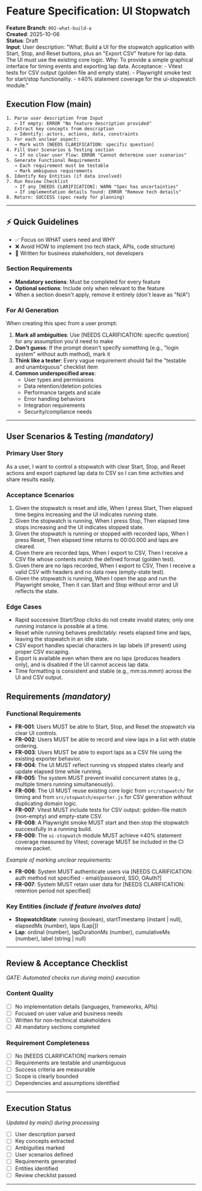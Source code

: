 # Feature Specification: UI Stopwatch

**Feature Branch**: `002-what-build-a`  
**Created**: 2025-10-06  
**Status**: Draft  
**Input**: User description: "What: Build a UI for the stopwatch application with Start, Stop, and Reset buttons, plus an \"Export CSV\" feature for lap data. The UI must use the existing core logic. Why: To provide a simple graphical interface for timing events and exporting lap data. Acceptance: - Vitest tests for CSV output (golden file and empty state). - Playwright smoke test for start/stop functionality. - ≥40% statement coverage for the ui-stopwatch module."

## Execution Flow (main)
```
1. Parse user description from Input
   → If empty: ERROR "No feature description provided"
2. Extract key concepts from description
   → Identify: actors, actions, data, constraints
3. For each unclear aspect:
   → Mark with [NEEDS CLARIFICATION: specific question]
4. Fill User Scenarios & Testing section
   → If no clear user flow: ERROR "Cannot determine user scenarios"
5. Generate Functional Requirements
   → Each requirement must be testable
   → Mark ambiguous requirements
6. Identify Key Entities (if data involved)
7. Run Review Checklist
   → If any [NEEDS CLARIFICATION]: WARN "Spec has uncertainties"
   → If implementation details found: ERROR "Remove tech details"
8. Return: SUCCESS (spec ready for planning)
```

---

## ⚡ Quick Guidelines
- ✅ Focus on WHAT users need and WHY
- ❌ Avoid HOW to implement (no tech stack, APIs, code structure)
- 👥 Written for business stakeholders, not developers

### Section Requirements
- **Mandatory sections**: Must be completed for every feature
- **Optional sections**: Include only when relevant to the feature
- When a section doesn't apply, remove it entirely (don't leave as "N/A")

### For AI Generation
When creating this spec from a user prompt:
1. **Mark all ambiguities**: Use [NEEDS CLARIFICATION: specific question] for any assumption you'd need to make
2. **Don't guess**: If the prompt doesn't specify something (e.g., "login system" without auth method), mark it
3. **Think like a tester**: Every vague requirement should fail the "testable and unambiguous" checklist item
4. **Common underspecified areas**:
   - User types and permissions
   - Data retention/deletion policies  
   - Performance targets and scale
   - Error handling behaviors
   - Integration requirements
   - Security/compliance needs

---

## User Scenarios & Testing *(mandatory)*

### Primary User Story
As a user, I want to control a stopwatch with clear Start, Stop, and Reset actions and export captured lap data to CSV so I can time activities and share results easily.

### Acceptance Scenarios
1. Given the stopwatch is reset and idle, When I press Start, Then elapsed time begins increasing and the UI indicates running state.
2. Given the stopwatch is running, When I press Stop, Then elapsed time stops increasing and the UI indicates stopped state.
3. Given the stopwatch is running or stopped with recorded laps, When I press Reset, Then elapsed time returns to 00:00.000 and laps are cleared.
4. Given there are recorded laps, When I export to CSV, Then I receive a CSV file whose contents match the defined format (golden test).
5. Given there are no laps recorded, When I export to CSV, Then I receive a valid CSV with headers and no data rows (empty-state test).
6. Given the stopwatch is running, When I open the app and run the Playwright smoke, Then it can Start and Stop without error and UI reflects the state.

### Edge Cases
- Rapid successive Start/Stop clicks do not create invalid states; only one running instance is possible at a time.
- Reset while running behaves predictably: resets elapsed time and laps, leaving the stopwatch in an idle state.
- CSV export handles special characters in lap labels (if present) using proper CSV escaping.
- Export is available even when there are no laps (produces headers only), and is disabled if the UI cannot access lap data.
- Time formatting is consistent and stable (e.g., mm:ss.mmm) across the UI and CSV output.

## Requirements *(mandatory)*

### Functional Requirements
- **FR-001**: Users MUST be able to Start, Stop, and Reset the stopwatch via clear UI controls.
- **FR-002**: Users MUST be able to record and view laps in a list with stable ordering.
- **FR-003**: Users MUST be able to export laps as a CSV file using the existing exporter behavior.
- **FR-004**: The UI MUST reflect running vs stopped states clearly and update elapsed time while running.
- **FR-005**: The system MUST prevent invalid concurrent states (e.g., multiple timers running simultaneously).
- **FR-006**: The UI MUST reuse existing core logic from `src/stopwatch/` for timing and from `src/stopwatch/exporter.js` for CSV generation without duplicating domain logic.
- **FR-007**: Vitest MUST include tests for CSV output: golden-file match (non-empty) and empty-state CSV.
- **FR-008**: A Playwright smoke MUST start and then stop the stopwatch successfully in a running build.
- **FR-009**: The `ui-stopwatch` module MUST achieve ≥40% statement coverage measured by Vitest; coverage MUST be included in the CI review packet.

*Example of marking unclear requirements:*
- **FR-006**: System MUST authenticate users via [NEEDS CLARIFICATION: auth method not specified - email/password, SSO, OAuth?]
- **FR-007**: System MUST retain user data for [NEEDS CLARIFICATION: retention period not specified]

### Key Entities *(include if feature involves data)*
- **StopwatchState**: running (boolean), startTimestamp (instant | null), elapsedMs (number), laps (Lap[])
- **Lap**: ordinal (number), lapDurationMs (number), cumulativeMs (number), label (string | null)

---

## Review & Acceptance Checklist
*GATE: Automated checks run during main() execution*

### Content Quality
- [ ] No implementation details (languages, frameworks, APIs)
- [ ] Focused on user value and business needs
- [ ] Written for non-technical stakeholders
- [ ] All mandatory sections completed

### Requirement Completeness
- [ ] No [NEEDS CLARIFICATION] markers remain
- [ ] Requirements are testable and unambiguous  
- [ ] Success criteria are measurable
- [ ] Scope is clearly bounded
- [ ] Dependencies and assumptions identified

---

## Execution Status
*Updated by main() during processing*

- [ ] User description parsed
- [ ] Key concepts extracted
- [ ] Ambiguities marked
- [ ] User scenarios defined
- [ ] Requirements generated
- [ ] Entities identified
- [ ] Review checklist passed

---
